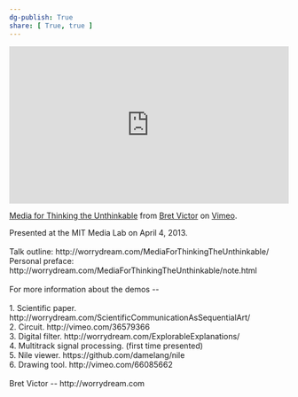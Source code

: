 ```yaml
---
dg-publish: True
share: [ True, true ]
---
```

<div style="padding:56.25% 0 0 0;position:relative;"><iframe src="https://player.vimeo.com/video/67076984?h=f57f26cc02&portrait=0" style="position:absolute;top:0;left:0;width:100%;height:100%;" frameborder="0" allow="autoplay; fullscreen; picture-in-picture" allowfullscreen></iframe></div><script src="https://player.vimeo.com/api/player.js"></script>
<p><a href="https://vimeo.com/67076984">Media for Thinking the Unthinkable</a> from <a href="https://vimeo.com/worrydream">Bret Victor</a> on <a href="https://vimeo.com">Vimeo</a>.</p>
<p>Presented at the MIT Media Lab on April 4, 2013.<br />
<br />
Talk outline:  http://worrydream.com/MediaForThinkingTheUnthinkable/<br />
Personal preface:  http://worrydream.com/MediaForThinkingTheUnthinkable/note.html<br />
<br />
For more information about the demos --<br />
<br />
1. Scientific paper.  http://worrydream.com/ScientificCommunicationAsSequentialArt/<br />
2. Circuit.  http://vimeo.com/36579366<br />
3. Digital filter.  http://worrydream.com/ExplorableExplanations/<br />
4. Multitrack signal processing. (first time presented)<br />
5. Nile viewer.  https://github.com/damelang/nile<br />
6. Drawing tool. http://vimeo.com/66085662<br />
<br />
Bret Victor -- http://worrydream.com</p>